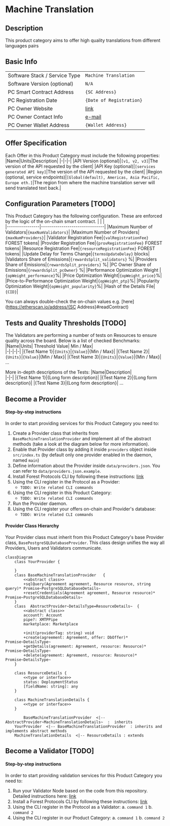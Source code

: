 # Machine Translation

## Description

This product category aims to offer high quality translations from different languages pairs

## Basic Info

|                               |                                   |
| ----------------------------- | --------------------------------- |
| Software Stack / Service Type | `Machine Translation`             |
| Software Version (optional)   | `N/A`                             |
| PC Smart Contract Address     | `{SC Address}`                    |
| PC Registration Date          | `{Date of Registration}`          |
| PC Owner Website              | [link](https://{domain}/)         |
| PC Owner Contact Info         | [e-mail](mailto:owner@domain.com) |
| PC Owner Wallet Address       | `{Wallet Address}`                |

## Offer Specification

Each Offer in this Product Category must include the following properties:
|Name|Units|Description|
|-|-|-|
|API Version (optional)|`[v1, v2, v3]`|The version of the API requested by the client|
|API Key (optional)|`[services generated API key]`|The version of the API requested by the client|
|Region (optional, service endpoints)|`[Global(default), Americas, Asia Pacific, Europe eth.]`|The region from where the machine translation server will send translated text back.|

## Configuration Parameters [TODO]

This Product Category has the following configuration. These are enforced by the logic of the on-chain smart contract.
| | |  
|----------------|-------------------------------|
|Maximum Number of Validators|`{maxNumValidators}`|
|Maximum Number of Providers|`{maxNumProviders}`|
|Validator Registration Fee|`{valRegistrationFee}` FOREST tokens|
|Provider Registration Fee|`{provRegistrationFee}` FOREST tokens|
|Resource Registration Fee|`{resourceRegistrationFee}` FOREST tokens|
|Update Delay for Terms Change|`{termsUpdateDelay}` blocks|
|Validators Share of Emissions|`{rewardsSplit_validators}` %|
|Providers Share of Emissions|`{rewardsSplit_providers}` %|
|PC Owner Share of Emissions|`{rewardsSplit_pcOwner}` %|
|Performance Optimization Weight |`{opWeight_performance}`%|
|Price Optimization Weight|`{opWeight_price}`%|
|Price-to-Performance Optimization Weight|`{opWeight_ptp}`%|
|Popularity Optimization Weight|`{opWeight_popularity}`%|
|Hash of the Details File|`{CID}`|

You can always double-check the on-chain values e.g. [here](https://etherscan.io/address/{SC Address}#readContract)

## Tests and Quality Thresholds [TODO]

The Validators are performing a number of tests on Resources to ensure quality across the board. Below is a list of checked Benchmarks:
|Name|Units| Threshold Value| Min / Max|  
|-|-|-|-|
|{Test Name 1}|`{Units}`|`{Value}`|{Min / Max}|
|{Test Name 2}|`{Units}`|`{Value}`|{Min / Max}|
|{Test Name 3}|`{Units}`|`{Value}`|{Min / Max}|
...

More in-depth descriptions of the Tests:
|Name|Description|  
|-|-|
|{Test Name 1}|{Long form description}|
|{Test Name 2}|{Long form description}|
|{Test Name 3}|{Long form description}|
...

## Become a Provider

#### Step-by-step instructions

In order to start providing services for this Product Category you need to:

1. Create a Provider class that inherits from `BaseMachineTranslationProvider` and implement all of the abstract methods (take a look at the diagram below for more information).
2. Enable that Provider class by adding it inside `providers` object inside `src/index.ts` (by default only one provider enabled in the daemon, named `main`)
3. Define information about the Provider inside `data/providers.json`. You can refer to `data/providers.json.example`.
4. Install Forest Protocols CLI by following these instructions: [link](https://github.com/forest-protocols/cli....)
5. Using the CLI register in the Protocol as a Provider:
   - `TODO: Write related CLI commands`
6. Using the CLI register in this Product Category:
   - `TODO: Write related CLI commands`
7. Run the Provider daemon.
8. Using the CLI register your offers on-chain and Provider's database:
   - `TODO: Write related CLI commands`

#### Provider Class Hierarchy

Your Provider class must inherit from this Product Category's base Provider class, `BasePostgreSQLDatabaseProvider`. This class design unifies the way all Providers, Users and Validators communicate.

```mermaid
classDiagram
	class YourProvider {

	}
	class BaseMachineTranslationProvider   {
		<<abstract class>>
		+sqlQuery(Agreement agreement, Resource resource, string query)* Promise~PostgreSQLDatabaseDetails~
		+resetCredentials(Agreement agreement, Resource resource)* Promise~PostgreSQLDatabaseDetails~
	}
	class  AbstractProvider~DetailsType=ResourceDetails~  {
		<<abstract class>>
		account?: Account
		pipe?: XMTPPipe
		marketplace: Marketplace

		+init(providerTag: string) void
		+create(agreement: Agreement, offer: DbOffer)* Promise~DetailsType~
		+getDetails(agreement: Agreement, resource: Resource)* Promise~DetailsType~
		+delete(agreement: Agreement, resource: Resource)* Promise~DetailsType~
	}

	class ResourceDetails {
		<<type or interface>>
		status: DeploymentStatus
		[fieldName: string]: any
	}

	class MachineTranslationDetails {
		<<type or interface>>
	}

		BaseMachineTranslationProvider  <|--  AbstractProvider~MachineTranslationDetails~  :  inherits
	YourProvider  <|-- BaseMachineTranslationProvider  : inherits and implements abstract methods
	MachineTranslationDetails  <|-- ResourceDetails : extends
```

## Become a Validator [TODO]

#### Step-by-step instructions

In order to start providing validation services for this Product Category you need to:

1. Run your Validator Node based on the code from this repository. Detailed instructions here: [link](https://github.com/this_repo/validator/README.md)
2. Install a Forest Protocols CLI by following these instructions: [link](https://github.com/forest-protocols/cli....)
3. Using the CLI register in the Protocol as a Validator:
   a. `command 1`
   b. `command 2`
4. Using the CLI register in our Product Category:
   a. `command 1`
   b. `command 2`
